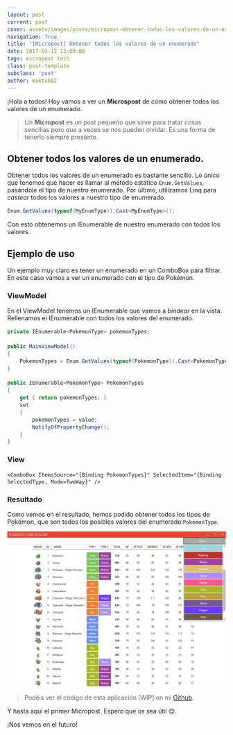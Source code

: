 ```yaml
---
layout: post
current: post
cover: assets/images/posts/micropost-obtener-todos-los-valores-de-un-enumerado/result.jpg
navigation: True
title: "[Micropost] Obtener todos los valores de un enumerado"
date: 2017-03-12 12:00:00
tags: micropost tech
class: post-template
subclass: 'post'
author: maktub82
---
```


¡Hola a todos! Hoy vamos a ver un **Microspost** de cómo obtener todos los valores de un enumerado.

> Un **Micropost** es un post pequeño que sirve para tratar cosas sencillas pero que a veces se nos pueden olvidar. Es una forma de tenerlo siempre presente.

## Obtener todos los valores de un enumerado.

Obtener todos los valores de un enumerado es bastante sencillo. Lo único que tenemos que hacer es llamar al método estático `Enum.GetValues`, pasándole el tipo de nuestro enumerado. Por último, utilizamos Linq para *castear* todos los valores a nuestro tipo de enumerado.

```csharp
Enum.GetValues(typeof(MyEnumType)).Cast<MyEnumType>();
```

Con esto obtenemos un IEnumerable de nuestro enumerado con todos los valores.

## Ejemplo de uso

Un ejemplo muy claro es tener un enumerado en un ComboBox para filtrar. En este caso vamos a ver un enumerado con el tipo de Pokémon.

### ViewModel

En el ViewModel tenemos un IEnumerable<PokemonType> que vamos a *bindear* en la vista. Rellenamos el IEnumerable con todos los valores del enumerado.

```csharp
private IEnumerable<PokemonType> pokemonTypes;

public MainViewModel()
{
    PokemonTypes = Enum.GetValues(typeof(PokemonType)).Cast<PokemonType>();   
}

public IEnumerable<PokemonType> PokemonTypes
{
    get { return pokemonTypes; }
    set
    {
        pokemonTypes = value;
        NotifyOfPropertyChange();
    }
}
```

### View

```xaml
<ComboBox ItemsSource="{Binding PokemonTypes}" SelectedItem="{Binding SelectedType, Mode=TwoWay}" />
```

### Resultado

Como vemos en el resultado, hemos podido obtener todos los tipos de Pokémon, que son todos los posibles valores del enumerado `PokemonType`.

![Resultado](/assets/images/posts/micropost-obtener-todos-los-valores-de-un-enumerado/result.jpg)

> Podéis ver el código de esta aplicación [WIP] en mi [Github](https://github.com/maktub82/pokemon-team-builder).

Y hasta aquí el primer Micropost. Espero que os sea útil 😊.

¡Nos vemos en el futuro!
